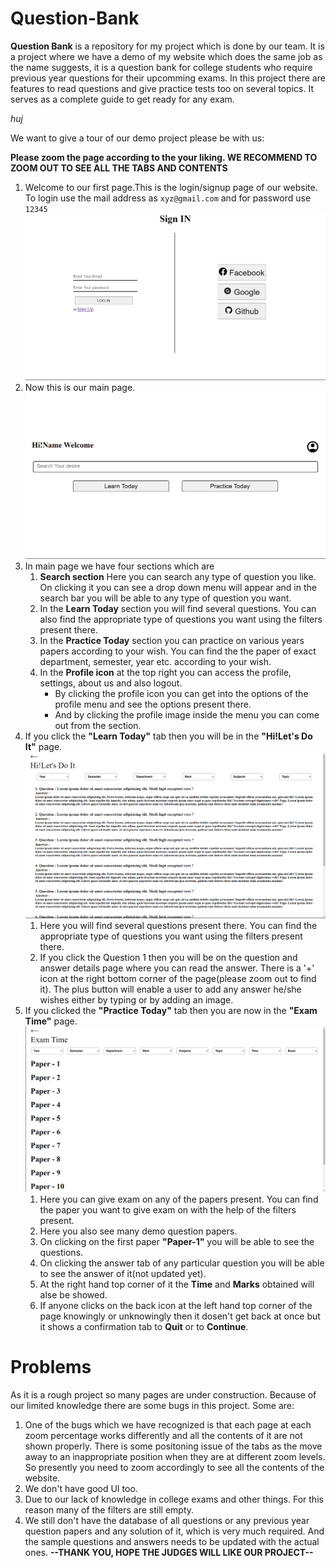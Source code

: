 # Question-Bank

**Question Bank** is a repository for my project which is done by our team. It is a project where we have a demo of my website which does the same job as the name suggests, it is a question bank for college students who require previous year questions for their upcomming exams. In this project there are features to read questions and give practice tests too on several topics. It serves as a complete guide to get ready for any exam.

_huj_

We want to give a tour of our demo project please be with us:

**Please zoom the page according to the your liking. WE RECOMMEND TO ZOOM OUT TO SEE ALL THE TABS AND CONTENTS**

1. Welcome to our first page.This is the login/signup page of our website. To login use the mail address as `xyz@gmail.com` and for password use `12345`![Sign-in page](sign-in.png) 
2. Now this is our main page. ![main page](main.png)
3. In main page we have four sections which are
   1. **Search section** Here you can search any type of question you like. On clicking it you can see a drop down menu will appear and in the search bar you will be able to any type of question you want.
   2. In the **Learn Today** section you will find several questions. You can also find the appropriate type of questions you want using the filters present there.
   3. In the **Practice Today** section you can practice on various years papers according to your wish. You can find the the paper of exact department, semester, year etc. according to your wish.
   4. In the **Profile icon** at the top right you can access the profile, settings, about us and also logout.
      - By clicking the profile icon you can get into the options of the profile menu and see the options present there.
      - And by clicking the profile image inside the menu you can come out from the section.
4. If you click the **"Learn Today"** tab then you will be in the **"Hi!Let's Do It"** page. ![learn page](learn.png)
   1. Here you will find several questions present there. You can find the appropriate type of questions you want using the filters present there.
   2. If you click the Question 1 then you will be on the question and answer details page where you can read the answer. There is a '+' icon at the right bottom corner of the page(please zoom out to find it). The plus button will enable a user to add any answer he/she wishes either by typing or by adding an image.
5. If you clicked the **"Practice Today"** tab then you are now in the **"Exam Time"** page. ![practice page](practice.png)
   1. Here you can give exam on any of the papers present. You can find the paper you want to give exam on with the help of the filters present.
   2. Here you also see many demo question papers.
   3. On clicking on the first paper **"Paper-1"** you will be able to see the questions. 
   4. On clicking the answer tab of any particular question you will be able to see the answer of it(not updated yet).
   5. At the right hand top corner of it the **Time** and **Marks** obtained will alse be showed.
   6. If anyone clicks on the back icon at the left hand top corner of the page knowingly or unknowingly then it dosen't get back at once but it shows a confirmation tab to **Quit** or to **Continue**.

# Problems

As it is a rough project so many pages are under construction. Because of our limited knowledge there are some bugs in this project. Some are:

1. One of the bugs which we have recognized is that each page at each zoom percentage works differently and all the contents of it are not shown properly. There is some positoning issue of the tabs as the move away to an inappropriate position when they are at different zoom levels. So presently you need to zoom accordingly to see all the contents of the website.
2. We don't have good UI too.
3. Due to our lack of knowledge in college exams and other things. For this reason many of the filters are still empty.
4. We still don't have the database of all questions or any previous year question papers and any solution of it, which is very much required. And the sample questions and answers needs to be updated with the actual ones.
                                                         **--THANK YOU, HOPE THE JUDGES WILL LIKE OUR PROJECT--**
